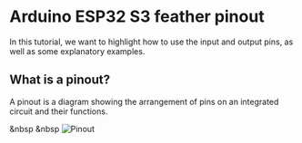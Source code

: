 # Arduino ESP32 S3 feather pinout
In this tutorial, we want to highlight how to use the input and output pins, as well as some explanatory examples.

## What is a pinout? 
A pinout is a diagram showing the arrangement of pins on an integrated circuit and their functions.

&nbsp
&nbsp
![Pinout](https://cdn-learn.adafruit.com/assets/assets/000/111/179/original/wireless_Adafruit_HUZZAH32_ESP32_Feather_Pinout.png?1651089809)
